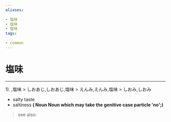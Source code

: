 ```yaml
---
aliases:
    
- 塩味
- 塩味
- 塩味
tags:
    
- common
---
```


# 塩味
---
1).
,塩味 > しおあじ,しおあじ,塩味 > えんみ,えんみ,塩味 > しおみ,しおみ

- salty taste
- saltiness
**( Noun Noun which may take the genitive case particle 'no';)**
> see also: 
            